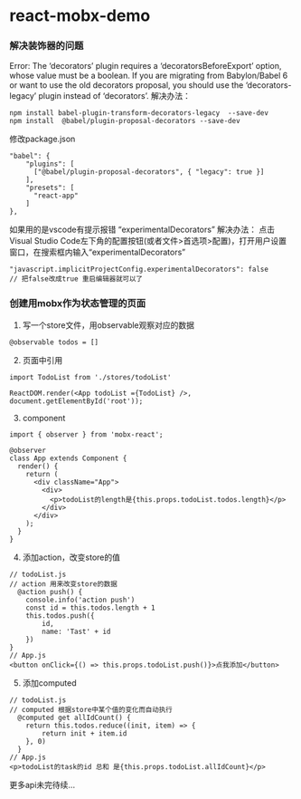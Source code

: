 # react-mobx-demo

### 解决装饰器的问题

Error: The ‘decorators’ plugin requires a ‘decoratorsBeforeExport’ option, whose value must be a boolean. If you are migrating from Babylon/Babel 6 or want to use the old decorators proposal, you should use the ‘decorators-legacy’ plugin instead of ‘decorators’.
解决办法：
``` 
npm install babel-plugin-transform-decorators-legacy  --save-dev
npm install  @babel/plugin-proposal-decorators --save-dev
```

修改package.json
```
"babel": {
    "plugins": [
      ["@babel/plugin-proposal-decorators", { "legacy": true }]
    ],
    "presets": [
      "react-app"
    ]
},
```

如果用的是vscode有提示报错 “experimentalDecorators”
解决办法：
点击Visual Studio Code左下角的配置按钮(或者文件>首选项>配置)，打开用户设置窗口，在搜索框内输入“experimentalDecorators”
```
"javascript.implicitProjectConfig.experimentalDecorators": false  
// 把false改成true 重启编辑器就可以了
```


### 创建用mobx作为状态管理的页面

1. 写一个store文件，用observable观察对应的数据
```
@observable todos = []
```

2. 页面中引用

```
import TodoList from './stores/todoList'

ReactDOM.render(<App todoList ={TodoList} />, document.getElementById('root'));
```

3. component
```
import { observer } from 'mobx-react';

@observer
class App extends Component {
  render() {
    return (
      <div className="App">
        <div>
          <p>todoList的length是{this.props.todoList.todos.length}</p>
        </div>
      </div>
    );
  }
}
```

4. 添加action，改变store的值
```
// todoList.js
// action 用来改变store的数据
  @action push() {
    console.info('action push')
    const id = this.todos.length + 1
    this.todos.push({
        id,
        name: 'Tast' + id
    })
}
// App.js
<button onClick={() => this.props.todoList.push()}>点我添加</button>
```

5. 添加computed
```
// todoList.js
// computed 根据store中某个值的变化而自动执行
  @computed get allIdCount() {
    return this.todos.reduce((init, item) => {
        return init + item.id
    }, 0)
  }
// App.js
<p>todoList的task的id 总和 是{this.props.todoList.allIdCount}</p>
```

更多api未完待续...
